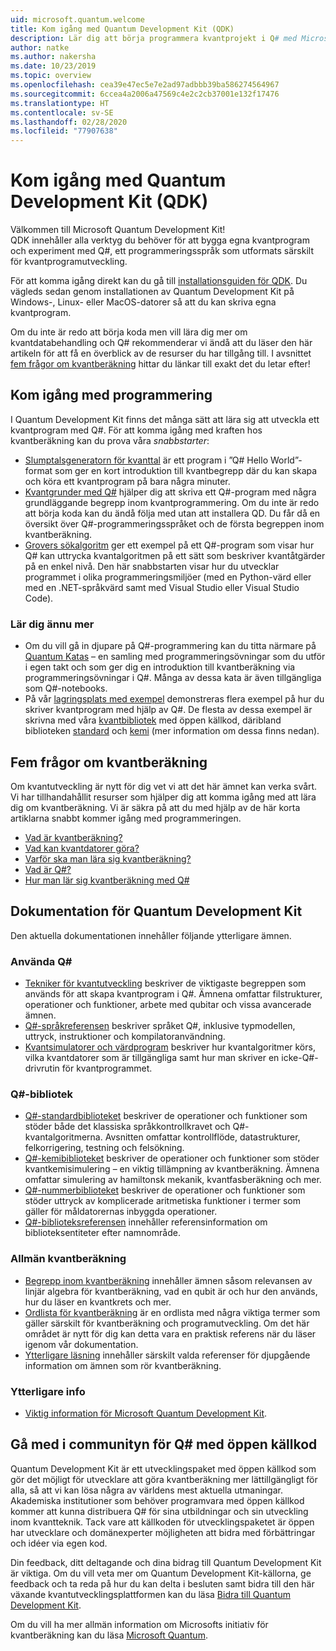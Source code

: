 ```yaml
---
uid: microsoft.quantum.welcome
title: Kom igång med Quantum Development Kit (QDK)
description: Lär dig att börja programmera kvantprojekt i Q# med Microsofts Quantum Development Kit (QDK).
author: natke
ms.author: nakersha
ms.date: 10/23/2019
ms.topic: overview
ms.openlocfilehash: cea39e47ec5e7e2ad97adbbb39ba586274564967
ms.sourcegitcommit: 6ccea4a2006a47569c4e2c2cb37001e132f17476
ms.translationtype: HT
ms.contentlocale: sv-SE
ms.lasthandoff: 02/28/2020
ms.locfileid: "77907638"
---
```

# <a name="get-started-with-the-quantum-development-kit-qdk"></a>Kom igång med Quantum Development Kit (QDK)

Välkommen till Microsoft Quantum Development Kit!  
QDK innehåller alla verktyg du behöver för att bygga egna kvantprogram och experiment med Q#, ett programmeringsspråk som utformats särskilt för kvantprogramutveckling. 

För att komma igång direkt kan du gå till [installationsguiden för QDK](xref:microsoft.quantum.install).
Du vägleds sedan genom installationen av Quantum Development Kit på Windows-, Linux- eller MacOS-datorer så att du kan skriva egna kvantprogram.

Om du inte är redo att börja koda men vill lära dig mer om kvantdatabehandling och Q# rekommenderar vi ändå att du läser den här artikeln för att få en överblick av de resurser du har tillgång till. I avsnittet [fem frågor om kvantberäkning](#five-questions-about-quantum-computing) hittar du länkar till exakt det du letar efter!

## <a name="get-started-programming"></a>Kom igång med programmering

I Quantum Development Kit finns det många sätt att lära sig att utveckla ett kvantprogram med Q#.
För att komma igång med kraften hos kvantberäkning kan du prova våra *snabbstarter*:

* [Slumptalsgeneratorn för kvanttal](xref:microsoft.quantum.quickstarts.qrng) är ett program i ”Q# Hello World”-format som ger en kort introduktion till kvantbegrepp där du kan skapa och köra ett kvantprogram på bara några minuter.
* [Kvantgrunder med Q#](xref:microsoft.quantum.write-program) hjälper dig att skriva ett Q#-program med några grundläggande begrepp inom kvantprogrammering. 
    Om du inte är redo att börja koda kan du ändå följa med utan att installera QD. Du får då en översikt över Q#-programmeringsspråket och de första begreppen inom kvantberäkning.
* [Grovers sökalgoritm](xref:microsoft.quantum.quickstarts.search) ger ett exempel på ett Q#-program som visar hur Q# kan uttrycka kvantalgoritmen på ett sätt som beskriver kvantåtgärder på en enkel nivå. 
    Den här snabbstarten visar hur du utvecklar programmet i olika programmeringsmiljöer (med en Python-värd eller med en .NET-språkvärd samt med Visual Studio eller Visual Studio Code).

### <a name="learning-further"></a>Lär dig ännu mer
* Om du vill gå in djupare på Q#-programmering kan du titta närmare på [Quantum Katas](https://github.com/Microsoft/QuantumKatas) – en samling med programmeringsövningar som du utför i egen takt och som ger dig en introduktion till kvantberäkning via programmeringsövningar i Q#.
    Många av dessa kata är även tillgängliga som Q#-notebooks. 
* På vår [lagringsplats med exempel](https://github.com/Microsoft/Quantum) demonstreras flera exempel på hur du skriver kvantprogram med hjälp av Q#. De flesta av dessa exempel är skrivna med våra [kvantbibliotek](https://github.com/Microsoft/QuantumLibraries) med öppen källkod, däribland biblioteken [standard](xref:microsoft.quantum.libraries.standard.intro) och [kemi](xref:microsoft.quantum.chemistry.concepts.intro) (mer information om dessa finns nedan).

## <a name="five-questions-about-quantum-computing"></a>Fem frågor om kvantberäkning

Om kvantutveckling är nytt för dig vet vi att det här ämnet kan verka svårt. Vi har tillhandahållit resurser som hjälper dig att komma igång med att lära dig om kvantberäkning. Vi är säkra på att du med hjälp av de här korta artiklarna snabbt kommer igång med programmeringen.
* [Vad är kvantberäkning?](xref:microsoft.quantum.overview.what)
* [Vad kan kvantdatorer göra?](xref:microsoft.quantum.overview.computers)
* [Varför ska man lära sig kvantberäkning?](xref:microsoft.quantum.overview.why)
* [Vad är Q#?](xref:microsoft.quantum.overview.qsharp)
* [Hur man lär sig kvantberäkning med Q#](xref:microsoft.quantum.overview.learn)

## <a name="quantum-development-kit-documentation"></a>Dokumentation för Quantum Development Kit

Den aktuella dokumentationen innehåller följande ytterligare ämnen.

### <a name="using-q"></a>Använda Q#
* [Tekniker för kvantutveckling](xref:microsoft.quantum.techniques.intro) beskriver de viktigaste begreppen som används för att skapa kvantprogram i Q#. Ämnena omfattar filstrukturer, operationer och funktioner, arbete med qubitar och vissa avancerade ämnen.
* [Q#-språkreferensen](xref:microsoft.quantum.language.intro) beskriver språket Q#, inklusive typmodellen, uttryck, instruktioner och kompilatoranvändning.
* [Kvantsimulatorer och värdprogram](xref:microsoft.quantum.machines) beskriver hur kvantalgoritmer körs, vilka kvantdatorer som är tillgängliga samt hur man skriver en icke-Q#-drivrutin för kvantprogrammet.

### <a name="q-libraries"></a>Q#-bibliotek
* [Q#-standardbiblioteket](xref:microsoft.quantum.libraries.standard.intro) beskriver de operationer och funktioner som stöder både det klassiska språkkontrollkravet och Q#-kvantalgoritmerna. 
    Avsnitten omfattar kontrollflöde, datastrukturer, felkorrigering, testning och felsökning. 
* [Q#-kemibiblioteket](xref:microsoft.quantum.chemistry.concepts.intro) beskriver de operationer och funktioner som stöder kvantkemisimulering – en viktig tillämpning av kvantberäkning. Ämnena omfattar simulering av hamiltonsk mekanik, kvantfasberäkning och mer.
* [Q#-nummerbiblioteket](xref:microsoft.quantum.numerics.intro) beskriver de operationer och funktioner som stöder uttryck av komplicerade aritmetiska funktioner i termer som gäller för måldatorernas inbyggda operationer.
* [Q#-biblioteksreferensen](xref:microsoft.quantum.standardlibsintro) innehåller referensinformation om biblioteksentiteter efter namnområde.

### <a name="general-quantum-computing"></a>Allmän kvantberäkning
* [Begrepp inom kvantberäkning](xref:microsoft.quantum.concepts.intro) innehåller ämnen såsom relevansen av linjär algebra för kvantberäkning, vad en qubit är och hur den används, hur du läser en kvantkrets och mer.
* [Ordlista för kvantberäkning](xref:microsoft.quantum.glossary) är en ordlista med några viktiga termer som gäller särskilt för kvantberäkning och programutveckling. 
    Om det här området är nytt för dig kan detta vara en praktisk referens när du läser igenom vår dokumentation.
* [Ytterligare läsning](xref:microsoft.quantum.more-information) innehåller särskilt valda referenser för djupgående information om ämnen som rör kvantberäkning.

### <a name="additional-info"></a>Ytterligare info
* [Viktig information för Microsoft Quantum Development Kit](xref:microsoft.quantum.relnotes).


## <a name="be-a-part-of-the-q-open-source-community"></a>Gå med i communityn för Q# med öppen källkod
Quantum Development Kit är ett utvecklingspaket med öppen källkod som gör det möjligt för utvecklare att göra kvantberäkning mer lättillgängligt för alla, så att vi kan lösa några av världens mest aktuella utmaningar.  Akademiska institutioner som behöver programvara med öppen källkod kommer att kunna distribuera Q# för sina utbildningar och sin utveckling inom kvantteknik. Tack vare att källkoden för utvecklingspaketet är öppen har utvecklare och domänexperter möjligheten att bidra med förbättringar och idéer via egen kod.

Din feedback, ditt deltagande och dina bidrag till Quantum Development Kit är viktiga.  Om du vill veta mer om Quantum Development Kit-källorna, ge feedback och ta reda på hur du kan delta i besluten samt bidra till den här växande kvantutvecklingsplattformen kan du läsa [Bidra till Quantum Development Kit](xref:microsoft.quantum.contributing).

Om du vill ha mer allmän information om Microsofts initiativ för kvantberäkning kan du läsa [Microsoft Quantum](https://www.microsoft.com/en-us/quantum/).
